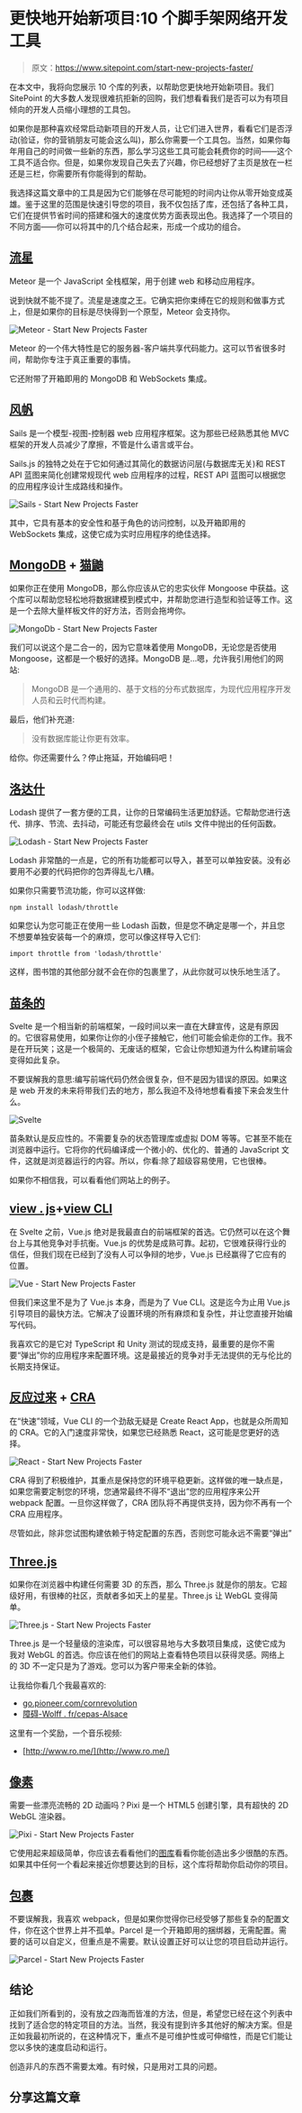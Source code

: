 # 更快地开始新项目:10 个脚手架网络开发工具

> 原文：<https://www.sitepoint.com/start-new-projects-faster/>

在本文中，我将向您展示 10 个库的列表，以帮助您更快地开始新项目。我们 SitePoint 的大多数人发现很难抗拒新的回购，我们想看看我们是否可以为有项目倾向的开发人员缩小理想的工具包。

如果你是那种喜欢经常启动新项目的开发人员，让它们进入世界，看看它们是否浮动(验证，你的营销朋友可能会这么叫)，那么你需要一个工具包。当然，如果你每年用自己的时间做一些新的东西，那么学习这些工具可能会耗费你的时间——这个工具不适合你。但是，如果你发现自己失去了兴趣，你已经想好了主页是放在一栏还是三栏，你需要所有你能得到的帮助。

我选择这篇文章中的工具是因为它们能够在尽可能短的时间内让你从零开始变成英雄。鉴于这里的范围是快速引导您的项目，我不仅包括了库，还包括了各种工具，它们在提供节省时间的搭建和强大的速度优势方面表现出色。我选择了一个项目的不同方面——你可以将其中的几个结合起来，形成一个成功的组合。

## [流星](https://www.meteor.com/)

Meteor 是一个 JavaScript 全栈框架，用于创建 web 和移动应用程序。

说到快就不能不提了。流星是速度之王。它确实把你束缚在它的规则和做事方式上，但是如果你的目标是尽快得到一个原型，Meteor 会支持你。

![Meteor - Start New Projects Faster](img/fee48742445e6cfec6ca8078ed1370c2.png)

Meteor 的一个伟大特性是它的服务器-客户端共享代码能力。这可以节省很多时间，帮助你专注于真正重要的事情。

它还附带了开箱即用的 MongoDB 和 WebSockets 集成。

## [风帆](https://sailsjs.com/)

Sails 是一个模型-视图-控制器 web 应用程序框架。这为那些已经熟悉其他 MVC 框架的开发人员减少了摩擦，不管是什么语言或平台。

Sails.js 的独特之处在于它如何通过其简化的数据访问层(与数据库无关)和 REST API 蓝图来简化创建常规现代 web 应用程序的过程，REST API 蓝图可以根据您的应用程序设计生成路线和操作。

![Sails - Start New Projects Faster](img/22bc51c6941d5278aa17fc0e372675b3.png)

其中，它具有基本的安全性和基于角色的访问控制，以及开箱即用的 WebSockets 集成，这使它成为实时应用程序的绝佳选择。

## [MongoDB](https://www.mongodb.com/) + [猫鼬](https://mongoosejs.com/)

如果你正在使用 MongoDB，那么你应该从它的忠实伙伴 Mongoose 中获益。这个库可以帮助您轻松地将数据建模到模式中，并帮助您进行造型和验证等工作。这是一个去除大量样板文件的好方法，否则会拖垮你。

![MongoDb - Start New Projects Faster](img/a54a81d616bdb7b8969d3412f6f8e4af.png)

我们可以说这个是二合一的，因为它意味着使用 MongoDB，无论您是否使用 Mongoose，这都是一个极好的选择。MongoDB 是…嗯，允许我引用他们的网站:

> MongoDB 是一个通用的、基于文档的分布式数据库，为现代应用程序开发人员和云时代而构建。

最后，他们补充道:

> 没有数据库能让你更有效率。

给你。你还需要什么？停止拖延，开始编码吧！

## [洛达什](https://lodash.com/)

Lodash 提供了一套方便的工具，让你的日常编码生活更加舒适。它帮助您进行迭代、排序、节流、去抖动，可能还有您最终会在 utils 文件中抛出的任何函数。

![Lodash - Start New Projects Faster](img/40730a5a8fba545a1abbce43a2008144.png)

Lodash 非常酷的一点是，它的所有功能都可以导入，甚至可以单独安装。没有必要用不必要的代码把你的包弄得乱七八糟。

如果你只需要节流功能，你可以这样做:

```
npm install lodash/throttle 
```

如果您认为您可能正在使用一些 Lodash 函数，但是您不确定是哪一个，并且您不想要单独安装每一个的麻烦，您可以像这样导入它们:

```
import throttle from 'lodash/throttle' 
```

这样，图书馆的其他部分就不会在你的包裹里了，从此你就可以快乐地生活了。

## [苗条的](https://svelte.dev/)

Svelte 是一个相当新的前端框架，一段时间以来一直在大肆宣传，这是有原因的。它很容易使用，如果你让你的小侄子接触它，他们可能会偷走你的工作。我不是在开玩笑；这是一个极简的、无废话的框架，它会让你想知道为什么构建前端会变得如此复杂。

不要误解我的意思:编写前端代码仍然会很复杂，但不是因为错误的原因。如果这是 web 开发的未来将带我们去的地方，那么我迫不及待地想看看接下来会发生什么。

![Svelte](img/7571f43c3c3c54fc9d829b210c242fcb.png)

苗条默认是反应性的。不需要复杂的状态管理库或虚拟 DOM 等等。它甚至不能在浏览器中运行。它将你的代码编译成一个微小的、优化的、普通的 JavaScript 文件，这就是浏览器运行的内容。所以，你看:除了超级容易使用，它也很棒。

如果你不相信我，可以看看他们网站上的例子。

## [view . js](https://vuejs.org/)+[view CLI](https://cli.vuejs.org/)

在 Svelte 之前，Vue.js 绝对是我最直白的前端框架的首选。它仍然可以在这个舞台上与其他竞争对手抗衡。Vue.js 的优势是成熟可靠。起初，它很难获得行业的信任，但我们现在已经到了没有人可以争辩的地步，Vue.js 已经赢得了它应有的位置。

![Vue - Start New Projects Faster](img/092d533dd8e61a042352f13e58ed8aa7.png)

但我们来这里不是为了 Vue.js 本身，而是为了 Vue CLI。这是迄今为止用 Vue.js 引导项目的最快方法。它解决了设置环境的所有麻烦和复杂性，并让您直接开始编写代码。

我喜欢它的是它对 TypeScript 和 Unity 测试的现成支持，最重要的是你不需要“弹出”你的应用程序来配置环境。这是最接近的竞争对手无法提供的无与伦比的长期支持保证。

## [反应过来](https://reactjs.org/) + [CRA](https://create-react-app.dev/)

在“快速”领域，Vue CLI 的一个劲敌无疑是 Create React App，也就是众所周知的 CRA。它的入门速度非常快，如果您已经熟悉 React，这可能是您更好的选择。

![React - Start New Projects Faster](img/f49a035e4b16555d2054f266fab9cba2.png)

CRA 得到了积极维护，其重点是保持您的环境平稳更新。这样做的唯一缺点是，如果您需要定制您的环境，您通常最终不得不“退出”您的应用程序来公开 webpack 配置。一旦你这样做了，CRA 团队将不再提供支持，因为你不再有一个 CRA 应用程序。

尽管如此，除非您试图构建依赖于特定配置的东西，否则您可能永远不需要“弹出”

## [Three.js](https://threejs.org/)

如果你在浏览器中构建任何需要 3D 的东西，那么 Three.js 就是你的朋友。它超级好用，有很棒的社区，贡献者多如天上的星星。Three.js 让 WebGL 变得简单。

![Three.js - Start New Projects Faster](img/e09d722be00e71426feda9a5651bfaa1.png)

Three.js 是一个轻量级的渲染库，可以很容易地与大多数项目集成，这使它成为我对 WebGL 的首选。你应该在他们的网站上查看特色项目以获得灵感。网络上的 3D 不一定只是为了游戏。您可以为客户带来全新的体验。

让我给你看几个我最喜欢的:

*   [go.pioneer.com/cornrevolution](https://go.pioneer.com/cornrevolution#)
*   [障碍-Wolff . fr/cepas-Alsace](https://hinderer-wolff.fr/cepages-alsace)

这里有一个奖励，一个音乐视频:

*   [http://www.ro.me/](http://www.ro.me/)

## [像素](https://www.pixijs.com/)

需要一些漂亮流畅的 2D 动画吗？Pixi 是一个 HTML5 创建引擎，具有超快的 2D WebGL 渲染器。

![Pixi - Start New Projects Faster](img/a8bb83e71b679464425b7969621df6cc.png)

它使用起来超级简单，你应该去看看他们的[图库](https://www.pixijs.com/gallery)看看你能创造出多少很酷的东西。如果其中任何一个看起来接近你想要达到的目标，这个库将帮助你启动你的项目。

## [包裹](https://parceljs.org/)

不要误解我，我喜欢 webpack，但是如果你觉得你已经受够了那些复杂的配置文件，你在这个世界上并不孤单。Parcel 是一个开箱即用的捆绑器，无需配置。需要的话可以自定义，但重点是不需要。默认设置正好可以让您的项目启动并运行。

![Parcel - Start New Projects Faster](img/94d165b9d68f24cd3f37d2a5bd8e9efb.png)

## 结论

正如我们所看到的，没有放之四海而皆准的方法，但是，希望您已经在这个列表中找到了适合您的特定项目的方法。当然，我没有提到许多其他好的解决方案。但是正如我最初所说的，在这种情况下，重点不是可维护性或可伸缩性，而是它们能让您以多快的速度启动和运行。

创造非凡的东西不需要太难。有时候，只是用对工具的问题。

## 分享这篇文章